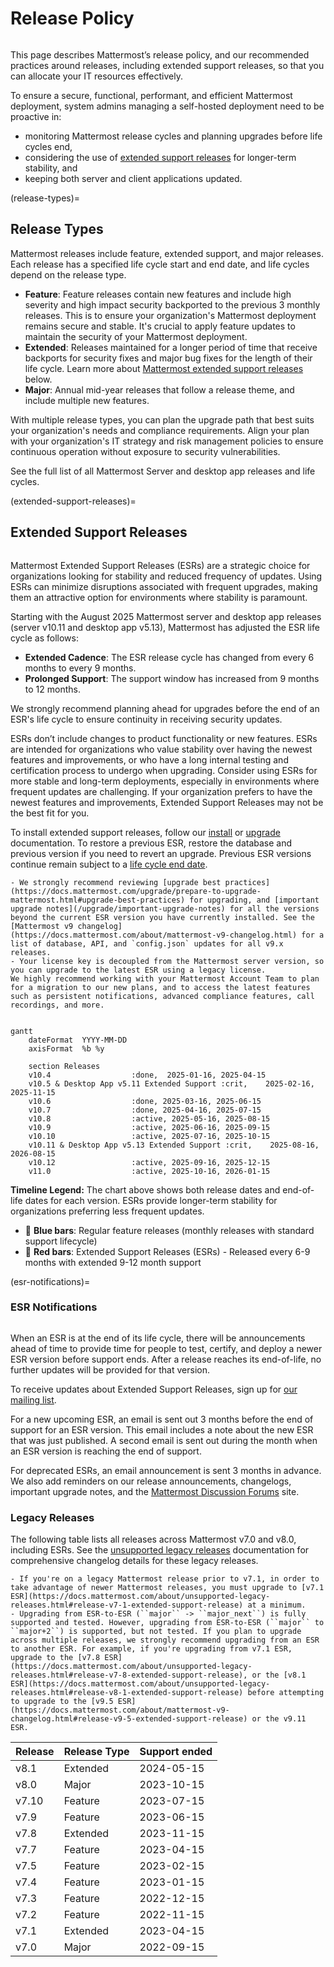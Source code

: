 # Release Policy

```{include} ../_static/badges/allplans-selfhosted.md
```

This page describes Mattermost’s release policy, and our recommended practices around releases, including extended support releases, so that you can allocate your IT resources effectively.

To ensure a secure, functional, performant, and efficient Mattermost deployment, system admins managing a self-hosted deployment need to be proactive in:
- monitoring Mattermost release cycles and planning upgrades before life cycles end,
- considering the use of [extended support releases](#extended-support-releases) for longer-term stability, and
- keeping both server and client applications updated.

(release-types)=
## Release Types

Mattermost releases include feature, extended support, and major releases. Each release has a specified life cycle start and end date, and life cycles depend on the release type. 

- **Feature**: Feature releases contain new features and include high severity and high impact security backported to the previous 3 monthly releases. This is to ensure your organization's Mattermost deployment remains secure and stable. It's crucial to apply feature updates to maintain the security of your Mattermost deployment.
- **Extended**: Releases maintained for a longer period of time that receive backports for security fixes and major bug fixes for the length of their life cycle. Learn more about [Mattermost extended support releases](#extended-support-releases) below.
- **Major**: Annual mid-year releases that follow a release theme, and include multiple new features.

With multiple release types, you can plan the upgrade path that best suits your organization's needs and compliance requirements. Align your plan with your organization's IT strategy and risk management policies to ensure continuous operation without exposure to security vulnerabilities.

See the full list of all Mattermost Server and desktop app releases and life cycles.

(extended-support-releases)=
## Extended Support Releases

```{include} ../_static/badges/ent-only.md
```

Mattermost Extended Support Releases (ESRs) are a strategic choice for organizations looking for stability and reduced frequency of updates. Using ESRs can minimize disruptions associated with frequent upgrades, making them an attractive option for environments where stability is paramount.

Starting with the August 2025 Mattermost server and desktop app releases (server v10.11 and desktop app v5.13), Mattermost has adjusted the ESR life cycle as follows: 
 - **Extended Cadence**: The ESR release cycle has changed from every 6 months to every 9 months. 
 - **Prolonged Support**: The support window has increased from 9 months to 12 months. 

We strongly recommend planning ahead for upgrades before the end of an ESR's life cycle to ensure continuity in receiving security updates.

ESRs don’t include changes to product functionality or new features. ESRs are intended for organizations who value stability over having the newest features and improvements, or who have a long internal testing and certification process to undergo when upgrading. Consider using ESRs for more stable and long-term deployments, especially in environments where frequent updates are challenging. If your organization prefers to have the newest features and improvements, Extended Support Releases may not be the best fit for you.

To install extended support releases, follow our [install](/guides/deployment-guide) or [upgrade](/upgrade/upgrading-mattermost-server) documentation. To restore a previous ESR, restore the database and previous version if you need to revert an upgrade. Previous ESR versions continue remain subject to a [life cycle end date](/about/mattermost-server-releases).

```{Important}
- We strongly recommend reviewing [upgrade best practices](https://docs.mattermost.com/upgrade/prepare-to-upgrade-mattermost.html#upgrade-best-practices) for upgrading, and [important upgrade notes](/upgrade/important-upgrade-notes) for all the versions beyond the current ESR version you have currently installed. See the [Mattermost v9 changelog](https://docs.mattermost.com/about/mattermost-v9-changelog.html) for a list of database, API, and `config.json` updates for all v9.x releases.
- Your license key is decoupled from the Mattermost server version, so you can upgrade to the latest ESR using a legacy license.
We highly recommend working with your Mattermost Account Team to plan for a migration to our new plans, and to access the latest features such as persistent notifications, advanced compliance features, call recordings, and more.
```

```{mermaid}

gantt
    dateFormat  YYYY-MM-DD
    axisFormat  %b %y

    section Releases
    v10.4                  :done,  2025-01-16, 2025-04-15
    v10.5 & Desktop App v5.11 Extended Support :crit,    2025-02-16, 2025-11-15
    v10.6                  :done, 2025-03-16, 2025-06-15
    v10.7                  :done, 2025-04-16, 2025-07-15
    v10.8                  :active, 2025-05-16, 2025-08-15
    v10.9                  :active, 2025-06-16, 2025-09-15
    v10.10                 :active, 2025-07-16, 2025-10-15
    v10.11 & Desktop App v5.13 Extended Support :crit,    2025-08-16, 2026-08-15
    v10.12                 :active, 2025-09-16, 2025-12-15
    v11.0                  :active, 2025-10-16, 2026-01-15
```

**Timeline Legend:**
The chart above shows both release dates and end-of-life dates for each version. ESRs provide longer-term stability for organizations preferring less frequent updates.
- 🔵 **Blue bars**: Regular feature releases (monthly releases with standard support lifecycle)
- 🔴 **Red bars**: Extended Support Releases (ESRs) - Released every 6-9 months with extended 9-12 month support

(esr-notifications)=
### ESR Notifications

```{include} ../_static/badges/ent-only.md
```

When an ESR is at the end of its life cycle, there will be announcements ahead of time to provide time for people to test, certify, and deploy a newer ESR version before support ends. After a release reaches its end-of-life, no further updates will be provided for that version. 

To receive updates about Extended Support Releases, sign up for [our mailing list](https://eepurl.com/dCKn2P).

For a new upcoming ESR, an email is sent out 3 months before the end of support for an ESR version. This email includes a note about the new ESR that was just published. A second email is sent out during the month when an ESR version is reaching the end of support.

For deprecated ESRs, an email announcement is sent 3 months in advance. We also add reminders on our release announcements, changelogs, important upgrade notes, and the [Mattermost Discussion Forums](https://forum.mattermost.com/) site.

### Legacy Releases

The following table lists all releases across Mattermost v7.0 and v8.0, including ESRs. See the [unsupported legacy releases](https://docs.mattermost.com/about/unsupported-legacy-releases.html) documentation for comprehensive changelog details for these legacy releases.

```{Important}
- If you're on a legacy Mattermost release prior to v7.1, in order to take advantage of newer Mattermost releases, you must upgrade to [v7.1 ESR](https://docs.mattermost.com/about/unsupported-legacy-releases.html#release-v7-1-extended-support-release) at a minimum.
- Upgrading from ESR-to-ESR (``major`` -> ``major_next``) is fully supported and tested. However, upgrading from ESR-to-ESR (``major`` to ``major+2``) is supported, but not tested. If you plan to upgrade across multiple releases, we strongly recommend upgrading from an ESR to another ESR. For example, if you're upgrading from v7.1 ESR, upgrade to the [v7.8 ESR](https://docs.mattermost.com/about/unsupported-legacy-releases.html#release-v7-8-extended-support-release), or the [v8.1 ESR](https://docs.mattermost.com/about/unsupported-legacy-releases.html#release-v8-1-extended-support-release) before attempting to upgrade to the [v9.5 ESR](https://docs.mattermost.com/about/mattermost-v9-changelog.html#release-v9-5-extended-support-release) or the v9.11 ESR.
```

| **Release** | **Release Type** | **Support ended** | 
|:---|:---|:---|
| v8.1 | Extended | 2024-05-15 |
| v8.0 | Major | 2023-10-15 |
| v7.10 | Feature | 2023-07-15 |
| v7.9 | Feature | 2023-06-15 |
| v7.8 | Extended | 2023-11-15 |
| v7.7 | Feature | 2023-04-15 |
| v7.5 | Feature | 2023-02-15 |
| v7.4 | Feature | 2023-01-15 |
| v7.3 | Feature | 2022-12-15 |
| v7.2 | Feature | 2022-11-15 |
| v7.1 | Extended | 2023-04-15 |
| v7.0 | Major | 2022-09-15 |
